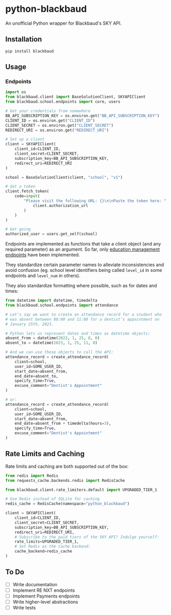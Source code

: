 # python-blackbaud

An unofficial Python wrapper for Blackbaud's SKY API.

## Installation

```shell
pip install blackbaud
```

## Usage

### Endpoints

```python
import os
from blackbaud.client import BaseSolutionClient, SKYAPIClient
from blackbaud.school.endpoints import core, users

# Get your credentials from somewhere
BB_API_SUBSCRIPTION_KEY = os.environ.get("BB_API_SUBSCRIPTION_KEY")
CLIENT_ID = os.environ.get("CLIENT_ID")
CLIENT_SECRET = os.environ.get("CLIENT_SECRET")
REDIRECT_URI = os.environ.get("REDIRECT_URI")

# Set up a client
client = SKYAPIClient(
    client_id=CLIENT_ID, 
    client_secret=CLIENT_SECRET, 
    subscription_key=BB_API_SUBSCRIPTION_KEY, 
    redirect_uri=REDIRECT_URI
)

school = BaseSolutionClient(client, "school", "v1")

# Get a token
client.fetch_token(
    code=input(
        "Please visit the following URL: {}\n\nPaste the token here: ".format(
            client.authorization_url
        )
    )
)

# Get going
authorized_user = users.get_self(school)
```

Endpoints are implemented as functions that take a client object (and any required parameter) as an argument. So far, only [education management endpoints](https://developer.sky.blackbaud.com/docs/services/school) have been implemented.

They standardize certain parameter names to alleviate inconsistencies and avoid confusion (eg. school level identifiers being called `level_id` in some endpoints and `level_num` in others).

They also standardize formatting where possible, such as for dates and times:

```python
from datetime import datetime, timedelta
from blackbaud.school.endpoints import attendance

# Let's say we want to create an attendance record for a student who
# was absent between 08:00 and 11:00 for a dentist's appointment on
# January 25th, 2023.

# Python lets us represent dates and times as datetime objects:
absent_from = datetime(2023, 1, 25, 8, 0)
absent_to = datetime(2023, 1, 25, 11, 0)

# And we can use these objects to call the API:
attendance_record = create_attendance_record(
    client=school, 
    user_id=SOME_USER_ID,
    start_date=absent_from,
    end_date=absent_to,
    specify_time=True,
    excuse_comment="Dentist's Appointment"
)

# or:
attendance_record = create_attendance_record(
    client=school, 
    user_id=SOME_USER_ID,
    start_date=absent_from,
    end_date=absent_from + timedelta(hours=3),
    specify_time=True,
    excuse_comment="Dentist's Appointment"
)
```

## Rate Limits and Caching

Rate limits and caching are both supported out of the box:

```python
from redis import Redis
from requests_cache.backends.redis import RedisCache

from blackbaud.client.rate_limiters.default import UPGRADED_TIER_1

# Use Redis instead of SQLite for caching
redis_cache = RedisCache(namespace="python_blackbaud")

client = SKYAPIClient(
    client_id=CLIENT_ID, 
    client_secret=CLIENT_SECRET, 
    subscription_key=BB_API_SUBSCRIPTION_KEY, 
    redirect_uri=REDIRECT_URI,
    # Subscribe to the paid tiers of the SKY API? Indulge yourself:
    rate_limits=UPGRADED_TIER_1,
    # Set Redis as the cache backend:
    cache_backend=redis_cache
)
```

## To Do

- [ ] Write documentation
- [ ] Implement RE NXT endpoints
- [ ] Implement Payments endpoints
- [ ] Write higher-level abstractions
- [ ] Write tests
